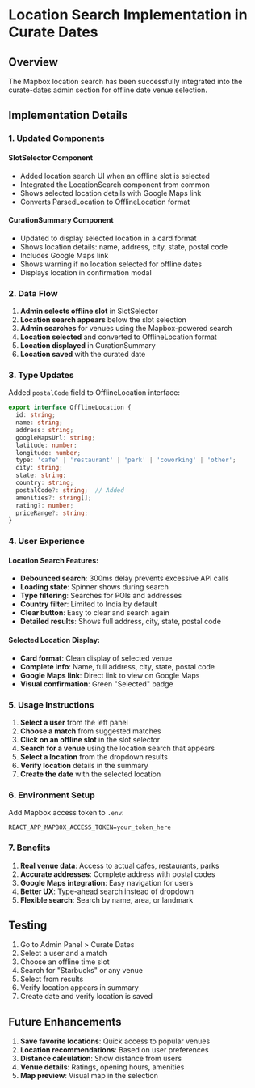 # Location Search Implementation in Curate Dates

## Overview
The Mapbox location search has been successfully integrated into the curate-dates admin section for offline date venue selection.

## Implementation Details

### 1. Updated Components

#### SlotSelector Component
- Added location search UI when an offline slot is selected
- Integrated the LocationSearch component from common
- Shows selected location details with Google Maps link
- Converts ParsedLocation to OfflineLocation format

#### CurationSummary Component
- Updated to display selected location in a card format
- Shows location details: name, address, city, state, postal code
- Includes Google Maps link
- Shows warning if no location selected for offline dates
- Displays location in confirmation modal

### 2. Data Flow

1. **Admin selects offline slot** in SlotSelector
2. **Location search appears** below the slot selection
3. **Admin searches** for venues using the Mapbox-powered search
4. **Location selected** and converted to OfflineLocation format
5. **Location displayed** in CurationSummary
6. **Location saved** with the curated date

### 3. Type Updates

Added `postalCode` field to OfflineLocation interface:
```typescript
export interface OfflineLocation {
  id: string;
  name: string;
  address: string;
  googleMapsUrl: string;
  latitude: number;
  longitude: number;
  type: 'cafe' | 'restaurant' | 'park' | 'coworking' | 'other';
  city: string;
  state: string;
  country: string;
  postalCode?: string;  // Added
  amenities?: string[];
  rating?: number;
  priceRange?: string;
}
```

### 4. User Experience

#### Location Search Features:
- **Debounced search**: 300ms delay prevents excessive API calls
- **Loading state**: Spinner shows during search
- **Type filtering**: Searches for POIs and addresses
- **Country filter**: Limited to India by default
- **Clear button**: Easy to clear and search again
- **Detailed results**: Shows full address, city, state, postal code

#### Selected Location Display:
- **Card format**: Clean display of selected venue
- **Complete info**: Name, full address, city, state, postal code
- **Google Maps link**: Direct link to view on Google Maps
- **Visual confirmation**: Green "Selected" badge

### 5. Usage Instructions

1. **Select a user** from the left panel
2. **Choose a match** from suggested matches
3. **Click on an offline slot** in the slot selector
4. **Search for a venue** using the location search that appears
5. **Select a location** from the dropdown results
6. **Verify location** details in the summary
7. **Create the date** with the selected location

### 6. Environment Setup

Add Mapbox access token to `.env`:
```
REACT_APP_MAPBOX_ACCESS_TOKEN=your_token_here
```

### 7. Benefits

1. **Real venue data**: Access to actual cafes, restaurants, parks
2. **Accurate addresses**: Complete address with postal codes
3. **Google Maps integration**: Easy navigation for users
4. **Better UX**: Type-ahead search instead of dropdown
5. **Flexible search**: Search by name, area, or landmark

## Testing

1. Go to Admin Panel > Curate Dates
2. Select a user and a match
3. Choose an offline time slot
4. Search for "Starbucks" or any venue
5. Select from results
6. Verify location appears in summary
7. Create date and verify location is saved

## Future Enhancements

1. **Save favorite locations**: Quick access to popular venues
2. **Location recommendations**: Based on user preferences
3. **Distance calculation**: Show distance from users
4. **Venue details**: Ratings, opening hours, amenities
5. **Map preview**: Visual map in the selection